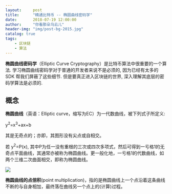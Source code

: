 ```yaml
---
layout:     post
title:      "精通比特币 -- 椭圆曲线密码学"
date:       2018-07-19 12:00:00
author:     "你看那朵乌云儿"
header-img: "img/post-bg-2015.jpg"
catalog: true
tags:
    - 区块链
    - 算法
---
```


**椭圆曲线密码学**（Elliptic Curve Cryptography）是比特币算法中很重要的一个算法. 学习椭圆曲线密码学对于普通的开发者来说不是必须的, 因为已经有太多的 SDK 帮我们屏蔽了这些细节. 但是要真正进入区块链的世界, 深入理解其底层的密码学算法是必须的.


## 概念

**椭圆曲线**（英语：Elliptic curve，缩写为EC）为一代数曲线，被下列式子所定义:

y<sup>2</sup>=x<sup>3</sup>+ax+b  

其是无奇点的；亦即，其图形没有尖点或自相交。

若 y<sup>2</sup>=P(x), 其中P为任一没有重根的三次或四次多项式，然后可得到一亏格1的无奇点平面曲线，其通常亦被称为椭圆曲线。更一般化地，一亏格1的代数曲线，如两个三维二次曲面相交，即称为椭圆曲线。

![](http://upload-images.jianshu.io/upload_images/1785959-38f55b8ef0bdae9f.png?imageMogr2/auto-orient/strip%7CimageView2/2/w/1240)

**椭圆曲线的点倍积**(point multiplication)，指的是椭圆曲线上一个点沿着这条曲线不断的与自身相加，最终落在曲线另一个点上的(计算)过程。 



